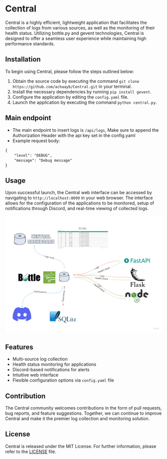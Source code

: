 # Central

Central is a highly efficient, lightweight application that facilitates the collection of logs from various sources, as well as the monitoring of their health status. Utilizing bottle.py and gevent technologies, Central is designed to offer a seamless user experience while maintaining high performance standards.

## Installation

To begin using Central, please follow the steps outlined below:

1. Obtain the source code by executing the command `git clone https://github.com/achaayb/Central.git` in your terminal.
2. Install the necessary dependencies by running `pip install gevent`.
3. Configure the application by editing the `config.yaml` file.
4. Launch the application by executing the command `python central.py`.

## Main endpoint

- The main endpoint to insert logs is `/api/logs`, Make sure to append the Authorization Header with the api key set in the config.yaml
- Example request body: 

```
{
    "level": "DEBUG",
    "message": "Debug message"
}
```

## Usage

Upon successful launch, the Central web interface can be accessed by navigating to `http://localhost:8099` in your web browser. The interface allows for the configuration of the applications to be monitored, setup of notifications through Discord, and real-time viewing of collected logs.

![Central Flow](/static/flow.jpg)

## Features

- Multi-source log collection
- Health status monitoring for applications
- Discord-based notifications for alerts
- Intuitive web interface
- Flexible configuration options via `config.yaml` file

## Contribution

The Central community welcomes contributions in the form of pull requests, bug reports, and feature suggestions. Together, we can continue to improve Central and make it the premier log collection and monitoring solution.

## License

Central is released under the MIT License. For further information, please refer to the [LICENSE](https://github.com/achaayb/Central/blob/master/LICENSE) file.